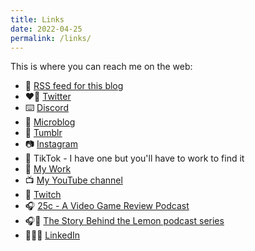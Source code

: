 ```yaml
---
title: Links
date: 2022-04-25
permalink: /links/
---
```


This is where you can reach me on the web:

* 📖 [RSS feed for this blog](https://chrisenns.com/feed.xml)
* ❤️‍🔥 [Twitter](https://www.twitter.com/ichris)
* ⌨️ [Discord](https://discordapp.com/users/iChris#5728)
* 📝 [Microblog](https://micro.blog/ichris)
* 📝 [Tumblr](https://fscte.tumblr.com/)
* 📷 [Instagram](https://www.instagram.com/lemonpodcasting/)
* 🕺 TikTok - I have one but you'll have to work to find it
* 🍋 [My Work](https://www.lemonproductions.ca)
* 📺 [My YouTube channel](https://www.youtube.com/c/lemonproductionsca)
* 👾 [Twitch](https://www.twitch.tv/lemonpodcasting)
* 🎧 [25c - A Video Game Review Podcast](https://25c.goodstuff.network/subscribe)
* 🎧🍋 [The Story Behind the Lemon podcast series](https://podcast.lemonproductions.ca/subscribe)
* 👨🏼‍💼 [LinkedIn](https://www.linkedin.com/in/chrisenns/)